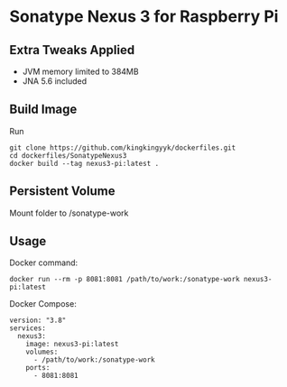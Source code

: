 # Sonatype Nexus 3 for Raspberry Pi

## Extra Tweaks Applied
- JVM memory limited to 384MB
- JNA 5.6 included

## Build Image
Run 
```
git clone https://github.com/kingkingyyk/dockerfiles.git
cd dockerfiles/SonatypeNexus3
docker build --tag nexus3-pi:latest .
```

## Persistent Volume
Mount folder to /sonatype-work

## Usage
Docker command:
```
docker run --rm -p 8081:8081 /path/to/work:/sonatype-work nexus3-pi:latest
```
Docker Compose:
```
version: "3.8"
services:
  nexus3:
    image: nexus3-pi:latest
    volumes:
      - /path/to/work:/sonatype-work
    ports:
      - 8081:8081
```
